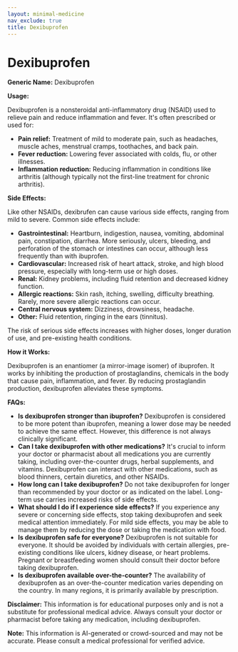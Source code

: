 ```yaml
---
layout: minimal-medicine
nav_exclude: true
title: Dexibuprofen
---
```


# Dexibuprofen

**Generic Name:** Dexibuprofen

**Usage:**

Dexibuprofen is a nonsteroidal anti-inflammatory drug (NSAID) used to relieve pain and reduce inflammation and fever.  It's often prescribed or used for:

* **Pain relief:**  Treatment of mild to moderate pain, such as headaches, muscle aches, menstrual cramps, toothaches, and back pain.
* **Fever reduction:**  Lowering fever associated with colds, flu, or other illnesses.
* **Inflammation reduction:** Reducing inflammation in conditions like arthritis (although typically not the first-line treatment for chronic arthritis).


**Side Effects:**

Like other NSAIDs, dexibrufen can cause various side effects, ranging from mild to severe.  Common side effects include:

* **Gastrointestinal:**  Heartburn, indigestion, nausea, vomiting, abdominal pain, constipation, diarrhea.  More seriously, ulcers, bleeding, and perforation of the stomach or intestines can occur, although less frequently than with ibuprofen.
* **Cardiovascular:** Increased risk of heart attack, stroke, and high blood pressure, especially with long-term use or high doses.
* **Renal:** Kidney problems, including fluid retention and decreased kidney function.
* **Allergic reactions:** Skin rash, itching, swelling, difficulty breathing.  Rarely, more severe allergic reactions can occur.
* **Central nervous system:** Dizziness, drowsiness, headache.
* **Other:**  Fluid retention, ringing in the ears (tinnitus).

The risk of serious side effects increases with higher doses, longer duration of use, and pre-existing health conditions.


**How it Works:**

Dexibuprofen is an enantiomer (a mirror-image isomer) of ibuprofen. It works by inhibiting the production of prostaglandins, chemicals in the body that cause pain, inflammation, and fever.  By reducing prostaglandin production, dexibuprofen alleviates these symptoms.


**FAQs:**

* **Is dexibuprofen stronger than ibuprofen?**  Dexibuprofen is considered to be more potent than ibuprofen, meaning a lower dose may be needed to achieve the same effect. However, this difference is not always clinically significant.
* **Can I take dexibuprofen with other medications?**  It's crucial to inform your doctor or pharmacist about all medications you are currently taking, including over-the-counter drugs, herbal supplements, and vitamins.  Dexibuprofen can interact with other medications, such as blood thinners, certain diuretics, and other NSAIDs.
* **How long can I take dexibuprofen?**  Do not take dexibuprofen for longer than recommended by your doctor or as indicated on the label.  Long-term use carries increased risks of side effects.
* **What should I do if I experience side effects?**  If you experience any severe or concerning side effects, stop taking dexibuprofen and seek medical attention immediately.  For mild side effects, you may be able to manage them by reducing the dose or taking the medication with food.
* **Is dexibuprofen safe for everyone?**  Dexibuprofen is not suitable for everyone.  It should be avoided by individuals with certain allergies, pre-existing conditions like ulcers, kidney disease, or heart problems. Pregnant or breastfeeding women should consult their doctor before taking dexibuprofen.
* **Is dexibuprofen available over-the-counter?**  The availability of dexibuprofen as an over-the-counter medication varies depending on the country. In many regions, it is primarily available by prescription.


**Disclaimer:** This information is for educational purposes only and is not a substitute for professional medical advice.  Always consult your doctor or pharmacist before taking any medication, including dexibuprofen.


**Note:** This information is AI-generated or crowd-sourced and may not be accurate. Please consult a medical professional for verified advice.